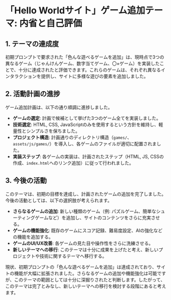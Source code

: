 # 「Hello Worldサイト」ゲーム追加テーマ: 内省と自己評価

## 1. テーマの達成度

初期プロンプトで要求された「色んな遊べるゲームを追加」は、現時点で3つの異なるゲーム（じゃんけんゲーム、数字当てゲーム、〇×ゲーム）を実装したことで、十分に達成されたと評価できます。これらのゲームは、それぞれ異なるインタラクションを提供し、サイトに多様な遊びの要素を追加しました。

## 2. 活動計画の進捗

ゲーム追加計画は、以下の通り順調に進捗しました。

- **ゲームの選定**: 計画で候補として挙げた3つのゲーム全てを実装しました。
- **技術選定**: HTML, CSS, JavaScriptのみを使用するという方針を維持し、軽量性とシンプルさを保ちました。
- **プロジェクト構造**: 計画通りのディレクトリ構造（`games/`、`assets/js/games/`）を導入し、各ゲームのファイルが適切に配置されました。
- **実装ステップ**: 各ゲームの実装は、計画されたステップ（HTML, JS, CSSの作成、`index.html`へのリンク追加）に従って行われました。

## 3. 今後の活動

このテーマは、初期の目標を達成し、計画されたゲームの追加を完了しました。今後の活動としては、以下の選択肢が考えられます。

- **さらなるゲームの追加**: 新しい種類のゲーム（例: パズルゲーム、簡単なシューティングゲームなど）を追加し、サイトのコンテンツをさらに充実させる。
- **ゲームの機能強化**: 既存のゲームにスコア記録、難易度設定、AIの強化などの機能を追加する。
- **ゲームのUI/UX改善**: 各ゲームの見た目や操作性をさらに洗練させる。
- **新しいテーマへの移行**: このテーマは十分に成果を上げたと考え、新しいプロジェクトや技術に関するテーマへ移行する。

現状、初期プロンプトの「色んな遊べるゲームを追加」は達成されており、サイトの機能が大幅に拡張されました。さらなるゲームの追加や機能強化は可能ですが、このテーマの範囲としては十分に深掘りされたと判断します。したがって、このテーマは完了とみなし、新しいテーマへの移行を検討する段階にあると考えます。
